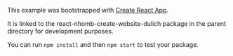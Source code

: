 This example was bootstrapped with [Create React App](https://github.com/facebook/create-react-app).

It is linked to the react-nhomb-create-website-dulich package in the parent directory for development purposes.

You can run `npm install` and then `npm start` to test your package.
